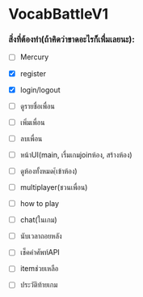 
# VocabBattleV1
### สิ่งที่ต้องทำ(ถ้าคิดว่าขาดอะไรก็เพื่มเลยนะ):
   - [ ] Mercury
   - [x] register
   - [x] login/logout
   - [ ] ดูรายชื่อเพื่อน
   - [ ] เพิ่มเพื่อน
   - [ ] ลบเพื่อน
   - [ ] หน้าUI(main, เรื่มเกมjoinห้อง, สร้างห้อง)
   - [ ] ดูห้องทั้งหมด(้เข้าห้อง)
   - [ ] multiplayer(ชวนเพื่อน)
   - [ ] how to play
   - [ ] chat(ในเกม)
   - [ ] นับเวลาถอยหลัง
   - [ ] เช็คคำศัพท์API
   - [ ] itemช่วยเหลือ
   - [ ] ประวัติท้ายเกม

